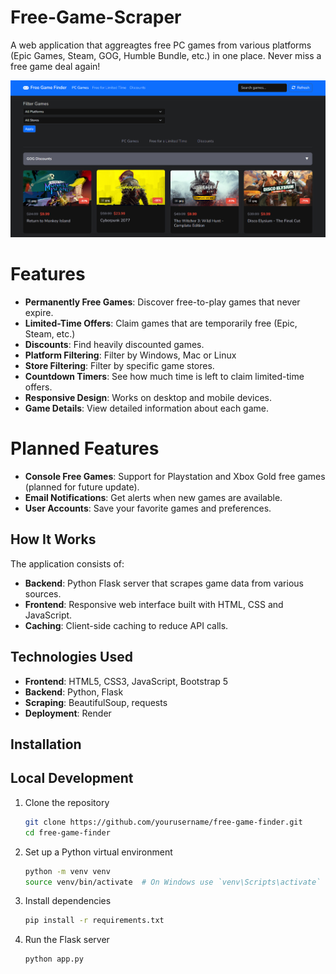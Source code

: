 # Free-Game-Scraper

A web application that aggreagtes free PC games from various platforms (Epic Games, Steam, GOG, Humble Bundle, etc.) in one place. Never miss a free game deal again!

![Screenshot](./public/screenshot.png)


# Features

- **Permanently Free Games**: Discover free-to-play games that never expire.
- **Limited-Time Offers**: Claim games that are temporarily free (Epic, Steam, etc.)
- **Discounts**: Find heavily discounted games.
- **Platform Filtering**: Filter by Windows, Mac or Linux
- **Store Filtering**: Filter by specific game stores.
- **Countdown Timers**: See how much time is left to claim limited-time offers.
- **Responsive Design**: Works on desktop and mobile devices.
- **Game Details**: View detailed information about each game.

# Planned Features

- **Console Free Games**: Support for Playstation and Xbox Gold free games (planned for future update).
- **Email Notifications**: Get alerts when new games are available.
- **User Accounts**: Save your favorite games and preferences.

## How It Works

The application consists of:
- **Backend**: Python Flask server that scrapes game data from various sources.
- **Frontend**: Responsive web interface built with HTML, CSS and JavaScript.
- **Caching**: Client-side caching to reduce API calls.

## Technologies Used

- **Frontend**: HTML5, CSS3, JavaScript, Bootstrap 5
- **Backend**: Python, Flask
- **Scraping**: BeautifulSoup, requests
- **Deployment**: Render

## Installation

## Local Development

1. Clone the repository
   ```bash
   git clone https://github.com/yourusername/free-game-finder.git
   cd free-game-finder

2. Set up a Python virtual environment
   ```bash
   python -m venv venv
   source venv/bin/activate  # On Windows use `venv\Scripts\activate`

4. Install dependencies
   ```bash
   pip install -r requirements.txt

6. Run the Flask server
   ```bash
   python app.py
